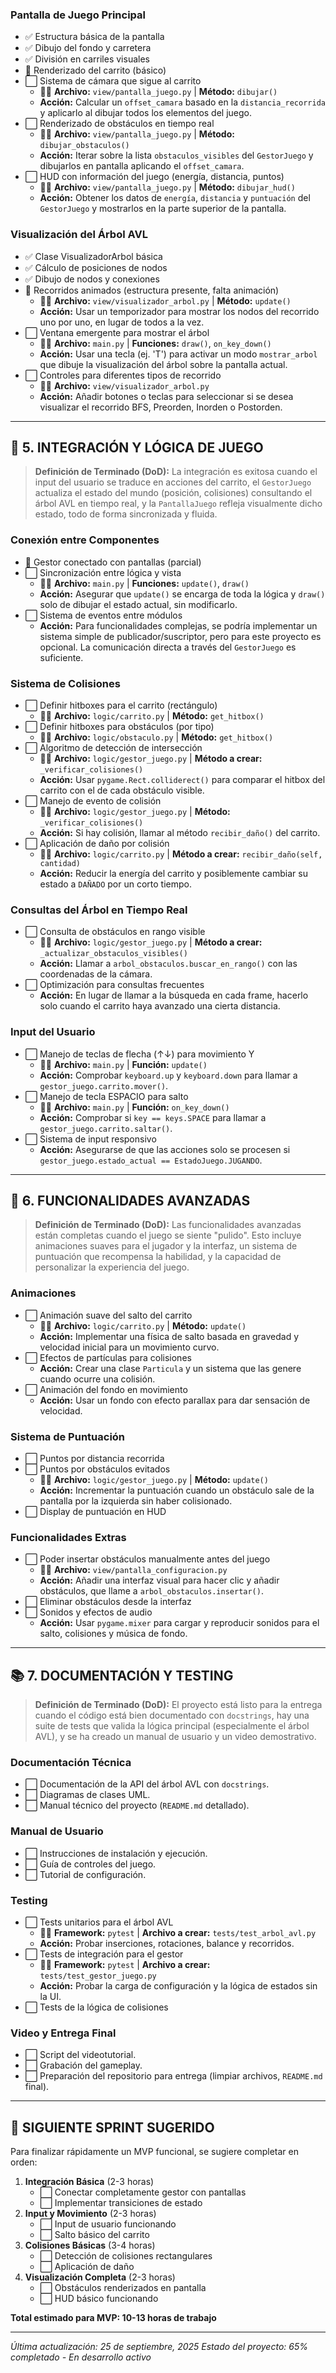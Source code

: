 
### Pantalla de Juego Principal
- ✅ Estructura básica de la pantalla
- ✅ Dibujo del fondo y carretera
- ✅ División en carriles visuales
- 🔧 Renderizado del carrito (básico)
- ⬜ Sistema de cámara que sigue al carrito
    - 👨‍💻 **Archivo:** `view/pantalla_juego.py` | **Método:** `dibujar()`
    - **Acción:** Calcular un `offset_camara` basado en la `distancia_recorrida` y aplicarlo al dibujar todos los elementos del juego.
- ⬜ Renderizado de obstáculos en tiempo real
    - 👨‍💻 **Archivo:** `view/pantalla_juego.py` | **Método:** `dibujar_obstaculos()`
    - **Acción:** Iterar sobre la lista `obstaculos_visibles` del `GestorJuego` y dibujarlos en pantalla aplicando el `offset_camara`.
- ⬜ HUD con información del juego (energía, distancia, puntos)
    - 👨‍💻 **Archivo:** `view/pantalla_juego.py` | **Método:** `dibujar_hud()`
    - **Acción:** Obtener los datos de `energía`, `distancia` y `puntuación` del `GestorJuego` y mostrarlos en la parte superior de la pantalla.

### Visualización del Árbol AVL
- ✅ Clase VisualizadorArbol básica
- ✅ Cálculo de posiciones de nodos
- ✅ Dibujo de nodos y conexiones
- 🔧 Recorridos animados (estructura presente, falta animación)
    - 👨‍💻 **Archivo:** `view/visualizador_arbol.py` | **Método:** `update()`
    - **Acción:** Usar un temporizador para mostrar los nodos del recorrido uno por uno, en lugar de todos a la vez.
- ⬜ Ventana emergente para mostrar el árbol
    - 👨‍💻 **Archivo:** `main.py` | **Funciones:** `draw()`, `on_key_down()`
    - **Acción:** Usar una tecla (ej. 'T') para activar un modo `mostrar_arbol` que dibuje la visualización del árbol sobre la pantalla actual.
- ⬜ Controles para diferentes tipos de recorrido
    - 👨‍💻 **Archivo:** `view/visualizador_arbol.py`
    - **Acción:** Añadir botones o teclas para seleccionar si se desea visualizar el recorrido BFS, Preorden, Inorden o Postorden.

---

## 🔗 5. INTEGRACIÓN Y LÓGICA DE JUEGO

> **Definición de Terminado (DoD):** La integración es exitosa cuando el input del usuario se traduce en acciones del carrito, el `GestorJuego` actualiza el estado del mundo (posición, colisiones) consultando el árbol AVL en tiempo real, y la `PantallaJuego` refleja visualmente dicho estado, todo de forma sincronizada y fluida.

### Conexión entre Componentes
- 🔧 Gestor conectado con pantallas (parcial)
- ⬜ Sincronización entre lógica y vista
    - 👨‍💻 **Archivo:** `main.py` | **Funciones:** `update()`, `draw()`
    - **Acción:** Asegurar que `update()` se encarga de toda la lógica y `draw()` solo de dibujar el estado actual, sin modificarlo.
- ⬜ Sistema de eventos entre módulos
    - **Acción:** Para funcionalidades complejas, se podría implementar un sistema simple de publicador/suscriptor, pero para este proyecto es opcional. La comunicación directa a través del `GestorJuego` es suficiente.

### Sistema de Colisiones
- ⬜ Definir hitboxes para el carrito (rectángulo)
    - 👨‍💻 **Archivo:** `logic/carrito.py` | **Método:** `get_hitbox()`
- ⬜ Definir hitboxes para obstáculos (por tipo)
    - 👨‍💻 **Archivo:** `logic/obstaculo.py` | **Método:** `get_hitbox()`
- ⬜ Algoritmo de detección de intersección
    - 👨‍💻 **Archivo:** `logic/gestor_juego.py` | **Método a crear:** `_verificar_colisiones()`
    - **Acción:** Usar `pygame.Rect.colliderect()` para comparar el hitbox del carrito con el de cada obstáculo visible.
- ⬜ Manejo de evento de colisión
    - 👨‍💻 **Archivo:** `logic/gestor_juego.py` | **Método:** `_verificar_colisiones()`
    - **Acción:** Si hay colisión, llamar al método `recibir_daño()` del carrito.
- ⬜ Aplicación de daño por colisión
    - 👨‍💻 **Archivo:** `logic/carrito.py` | **Método a crear:** `recibir_daño(self, cantidad)`
    - **Acción:** Reducir la energía del carrito y posiblemente cambiar su estado a `DAÑADO` por un corto tiempo.

### Consultas del Árbol en Tiempo Real
- ⬜ Consulta de obstáculos en rango visible
    - 👨‍💻 **Archivo:** `logic/gestor_juego.py` | **Método a crear:** `_actualizar_obstaculos_visibles()`
    - **Acción:** Llamar a `arbol_obstaculos.buscar_en_rango()` con las coordenadas de la cámara.
- ⬜ Optimización para consultas frecuentes
    - **Acción:** En lugar de llamar a la búsqueda en cada frame, hacerlo solo cuando el carrito haya avanzado una cierta distancia.

### Input del Usuario
- ⬜ Manejo de teclas de flecha (↑↓) para movimiento Y
    - 👨‍💻 **Archivo:** `main.py` | **Función:** `update()`
    - **Acción:** Comprobar `keyboard.up` y `keyboard.down` para llamar a `gestor_juego.carrito.mover()`.
- ⬜ Manejo de tecla ESPACIO para salto
    - 👨‍💻 **Archivo:** `main.py` | **Función:** `on_key_down()`
    - **Acción:** Comprobar si `key == keys.SPACE` para llamar a `gestor_juego.carrito.saltar()`.
- ⬜ Sistema de input responsivo
    - **Acción:** Asegurarse de que las acciones solo se procesen si `gestor_juego.estado_actual == EstadoJuego.JUGANDO`.

---

## 🚀 6. FUNCIONALIDADES AVANZADAS

> **Definición de Terminado (DoD):** Las funcionalidades avanzadas están completas cuando el juego se siente "pulido". Esto incluye animaciones suaves para el jugador y la interfaz, un sistema de puntuación que recompensa la habilidad, y la capacidad de personalizar la experiencia del juego.

### Animaciones
- ⬜ Animación suave del salto del carrito
    - 👨‍💻 **Archivo:** `logic/carrito.py` | **Método:** `update()`
    - **Acción:** Implementar una física de salto basada en gravedad y velocidad inicial para un movimiento curvo.
- ⬜ Efectos de partículas para colisiones
    - **Acción:** Crear una clase `Particula` y un sistema que las genere cuando ocurre una colisión.
- ⬜ Animación del fondo en movimiento
    - **Acción:** Usar un fondo con efecto parallax para dar sensación de velocidad.

### Sistema de Puntuación
- ⬜ Puntos por distancia recorrida
- ⬜ Puntos por obstáculos evitados
    - 👨‍💻 **Archivo:** `logic/gestor_juego.py` | **Método:** `update()`
    - **Acción:** Incrementar la puntuación cuando un obstáculo sale de la pantalla por la izquierda sin haber colisionado.
- ⬜ Display de puntuación en HUD

### Funcionalidades Extras
- ⬜ Poder insertar obstáculos manualmente antes del juego
    - 👨‍💻 **Archivo:** `view/pantalla_configuracion.py`
    - **Acción:** Añadir una interfaz visual para hacer clic y añadir obstáculos, que llame a `arbol_obstaculos.insertar()`.
- ⬜ Eliminar obstáculos desde la interfaz
- ⬜ Sonidos y efectos de audio
    - **Acción:** Usar `pygame.mixer` para cargar y reproducir sonidos para el salto, colisiones y música de fondo.

---

## 📚 7. DOCUMENTACIÓN Y TESTING

> **Definición de Terminado (DoD):** El proyecto está listo para la entrega cuando el código está bien documentado con `docstrings`, hay una suite de tests que valida la lógica principal (especialmente el árbol AVL), y se ha creado un manual de usuario y un video demostrativo.

### Documentación Técnica
- ⬜ Documentación de la API del árbol AVL con `docstrings`.
- ⬜ Diagramas de clases UML.
- ⬜ Manual técnico del proyecto (`README.md` detallado).

### Manual de Usuario
- ⬜ Instrucciones de instalación y ejecución.
- ⬜ Guía de controles del juego.
- ⬜ Tutorial de configuración.

### Testing
- ⬜ Tests unitarios para el árbol AVL
    - 👨‍💻 **Framework:** `pytest` | **Archivo a crear:** `tests/test_arbol_avl.py`
    - **Acción:** Probar inserciones, rotaciones, balance y recorridos.
- ⬜ Tests de integración para el gestor
    - 👨‍💻 **Framework:** `pytest` | **Archivo a crear:** `tests/test_gestor_juego.py`
    - **Acción:** Probar la carga de configuración y la lógica de estados sin la UI.
- ⬜ Tests de la lógica de colisiones

### Video y Entrega Final
- ⬜ Script del videotutorial.
- ⬜ Grabación del gameplay.
- ⬜ Preparación del repositorio para entrega (limpiar archivos, `README.md` final).

---

## 🎯 SIGUIENTE SPRINT SUGERIDO

Para finalizar rápidamente un MVP funcional, se sugiere completar en orden:

1.  **Integración Básica** (2-3 horas)
    -   ⬜ Conectar completamente gestor con pantallas
    -   ⬜ Implementar transiciones de estado
2.  **Input y Movimiento** (2-3 horas)
    -   ⬜ Input de usuario funcionando
    -   ⬜ Salto básico del carrito
3.  **Colisiones Básicas** (3-4 horas)
    -   ⬜ Detección de colisiones rectangulares
    -   ⬜ Aplicación de daño
4.  **Visualización Completa** (2-3 horas)
    -   ⬜ Obstáculos renderizados en pantalla
    -   ⬜ HUD básico funcionando

**Total estimado para MVP: 10-13 horas de trabajo**

---

*Última actualización: 25 de septiembre, 2025*
*Estado del proyecto: 65% completado - En desarrollo activo*